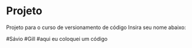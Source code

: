 # Projeto
Projeto para o curso de versionamento de código
Insira seu nome abaixo:

#Sávio
#Gill
#aqui eu coloquei um código
